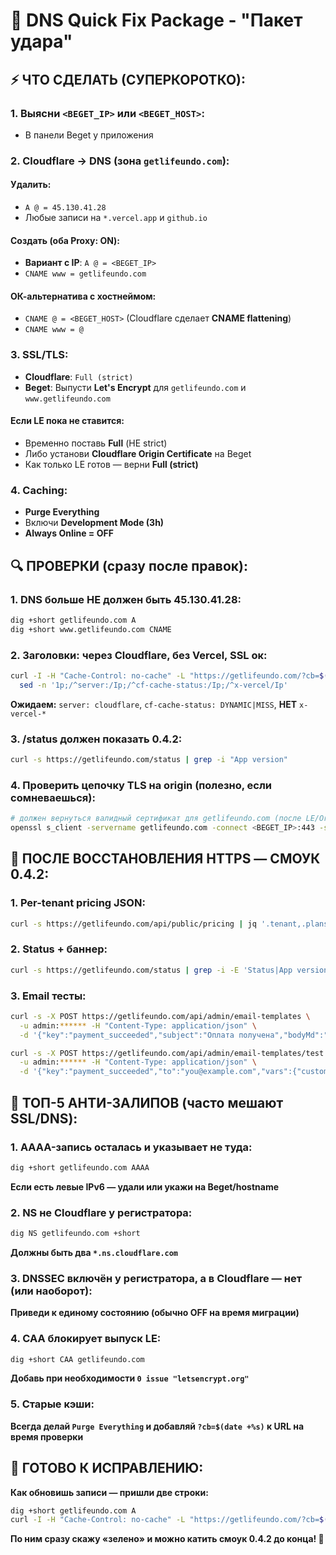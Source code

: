 # 🚀 DNS Quick Fix Package - "Пакет удара"

## **⚡ ЧТО СДЕЛАТЬ (СУПЕРКОРОТКО):**

### **1. Выясни `<BEGET_IP>` или `<BEGET_HOST>`:**
- В панели Beget у приложения

### **2. Cloudflare → DNS (зона `getlifeundo.com`):**

#### **Удалить:**
- `A @ = 45.130.41.28`
- Любые записи на `*.vercel.app` и `github.io`

#### **Создать (оба Proxy: ON):**
- **Вариант с IP**: `A @ = <BEGET_IP>`
- `CNAME www = getlifeundo.com`

#### **ОК-альтернатива с хостнеймом:**
- `CNAME @ = <BEGET_HOST>` (Cloudflare сделает **CNAME flattening**)
- `CNAME www = @`

### **3. SSL/TLS:**
- **Cloudflare**: `Full (strict)`
- **Beget**: Выпусти **Let's Encrypt** для `getlifeundo.com` и `www.getlifeundo.com`

#### **Если LE пока не ставится:**
- Временно поставь **Full** (НЕ strict)
- Либо установи **Cloudflare Origin Certificate** на Beget
- Как только LE готов — верни **Full (strict)**

### **4. Caching:**
- **Purge Everything**
- Включи **Development Mode (3h)**
- **Always Online = OFF**

## **🔍 ПРОВЕРКИ (сразу после правок):**

### **1. DNS больше НЕ должен быть 45.130.41.28:**
```bash
dig +short getlifeundo.com A
dig +short www.getlifeundo.com CNAME
```

### **2. Заголовки: через Cloudflare, без Vercel, SSL ок:**
```bash
curl -I -H "Cache-Control: no-cache" -L "https://getlifeundo.com/?cb=$(date +%s)" | \
  sed -n '1p;/^server:/Ip;/^cf-cache-status:/Ip;/^x-vercel/Ip'
```
**Ожидаем:** `server: cloudflare`, `cf-cache-status: DYNAMIC|MISS`, **НЕТ** `x-vercel-*`

### **3. /status должен показать 0.4.2:**
```bash
curl -s https://getlifeundo.com/status | grep -i "App version"
```

### **4. Проверить цепочку TLS на origin (полезно, если сомневаешься):**
```bash
# должен вернуться валидный сертификат для getlifeundo.com (после LE/OriginCert)
openssl s_client -servername getlifeundo.com -connect <BEGET_IP>:443 -showcerts | head -n 25
```

## **🧪 ПОСЛЕ ВОССТАНОВЛЕНИЯ HTTPS — СМОУК 0.4.2:**

### **1. Per-tenant pricing JSON:**
```bash
curl -s https://getlifeundo.com/api/public/pricing | jq '.tenant,.plans[0]'
```

### **2. Status + баннер:**
```bash
curl -s https://getlifeundo.com/status | grep -i -E 'Status|App version'
```

### **3. Email тесты:**
```bash
curl -s -X POST https://getlifeundo.com/api/admin/email-templates \
  -u admin:****** -H "Content-Type: application/json" \
  -d '{"key":"payment_succeeded","subject":"Оплата получена","bodyMd":"**Спасибо, {{customer}}!** Платёж принят."}'

curl -s -X POST https://getlifeundo.com/api/admin/email-templates/test \
  -u admin:****** -H "Content-Type: application/json" \
  -d '{"key":"payment_succeeded","to":"you@example.com","vars":{"customer":"Иван"}}'
```

## **🚨 ТОП-5 АНТИ-ЗАЛИПОВ (часто мешают SSL/DNS):**

### **1. AAAA-запись осталась и указывает не туда:**
```bash
dig +short getlifeundo.com AAAA
```
**Если есть левые IPv6 — удали или укажи на Beget/hostname**

### **2. NS не Cloudflare у регистратора:**
```bash
dig NS getlifeundo.com +short
```
**Должны быть два `*.ns.cloudflare.com`**

### **3. DNSSEC включён у регистратора, а в Cloudflare — нет (или наоборот):**
**Приведи к единому состоянию (обычно OFF на время миграции)**

### **4. CAA блокирует выпуск LE:**
```bash
dig +short CAA getlifeundo.com
```
**Добавь при необходимости `0 issue "letsencrypt.org"`**

### **5. Старые кэши:**
**Всегда делай `Purge Everything` и добавляй `?cb=$(date +%s)` к URL на время проверки**

## **🎯 ГОТОВО К ИСПРАВЛЕНИЮ:**

**Как обновишь записи — пришли две строки:**
```bash
dig +short getlifeundo.com A
curl -I -H "Cache-Control: no-cache" -L "https://getlifeundo.com/?cb=$(date +%s)" | sed -n '1p;/^server:/Ip;/^cf-cache-status:/Ip;/^x-vercel/Ip'
```

**По ним сразу скажу «зелено» и можно катить смоук 0.4.2 до конца! 🚀**

